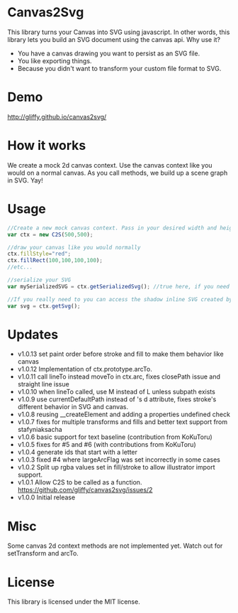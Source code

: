 Canvas2Svg
==========
This library turns your Canvas into SVG using javascript. In other words, this library lets you build an SVG document using the canvas api. Why use it?
* You have a canvas drawing you want to persist as an SVG file.
* You like exporting things.
* Because you didn't want to transform your custom file format to SVG.

Demo
==========
http://gliffy.github.io/canvas2svg/

How it works
==========
We create a mock 2d canvas context. Use the canvas context like you would on a normal canvas. As you call methods, we build up a scene graph in SVG. Yay!

Usage
==========
```javascript
//Create a new mock canvas context. Pass in your desired width and height for your svg document.
var ctx = new C2S(500,500);

//draw your canvas like you would normally
ctx.fillStyle="red";
ctx.fillRect(100,100,100,100);
//etc...

//serialize your SVG
var mySerializedSVG = ctx.getSerializedSvg(); //true here, if you need to convert named to numbered entities.

//If you really need to you can access the shadow inline SVG created by calling:
var svg = ctx.getSvg();
```

Updates
==========
- v1.0.13 set paint order before stroke and fill to make them behavior like canvas
- v1.0.12 Implementation of ctx.prototype.arcTo.
- v1.0.11 call lineTo instead moveTo in ctx.arc, fixes closePath issue and straight line issue
- v1.0.10 when lineTo called, use M instead of L unless subpath exists
- v1.0.9 use currentDefaultPath instead of <path>'s d attribute, fixes stroke's different behavior in SVG and canvas.
- v1.0.8 reusing __createElement and adding a properties undefined check
- v1.0.7 fixes for multiple transforms and fills and better text support from stafyniaksacha
- v1.0.6 basic support for text baseline (contribution from KoKuToru)
- v1.0.5 fixes for #5 and #6 (with contributions from KoKuToru)
- v1.0.4 generate ids that start with a letter
- v1.0.3 fixed #4 where largeArcFlag was set incorrectly in some cases
- v1.0.2 Split up rgba values set in fill/stroke to allow illustrator import support.
- v1.0.1 Allow C2S to be called as a function. https://github.com/gliffy/canvas2svg/issues/2
- v1.0.0 Initial release

Misc
==========
Some canvas 2d context methods are not implemented yet. Watch out for setTransform and arcTo.

License
==========
This library is licensed under the MIT license.
